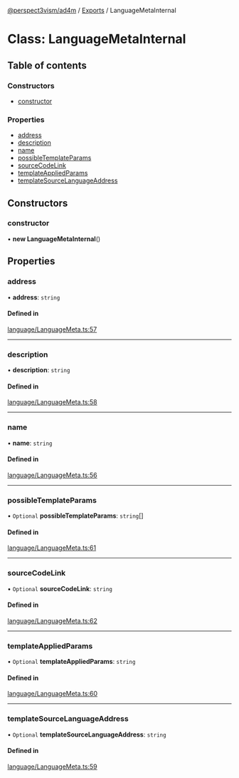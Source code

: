 [@perspect3vism/ad4m](../README.md) / [Exports](../modules.md) / LanguageMetaInternal

# Class: LanguageMetaInternal

## Table of contents

### Constructors

- [constructor](LanguageMetaInternal.md#constructor)

### Properties

- [address](LanguageMetaInternal.md#address)
- [description](LanguageMetaInternal.md#description)
- [name](LanguageMetaInternal.md#name)
- [possibleTemplateParams](LanguageMetaInternal.md#possibletemplateparams)
- [sourceCodeLink](LanguageMetaInternal.md#sourcecodelink)
- [templateAppliedParams](LanguageMetaInternal.md#templateappliedparams)
- [templateSourceLanguageAddress](LanguageMetaInternal.md#templatesourcelanguageaddress)

## Constructors

### constructor

• **new LanguageMetaInternal**()

## Properties

### address

• **address**: `string`

#### Defined in

[language/LanguageMeta.ts:57](https://github.com/perspect3vism/ad4m/blob/0f993b76/core/src/language/LanguageMeta.ts#L57)

___

### description

• **description**: `string`

#### Defined in

[language/LanguageMeta.ts:58](https://github.com/perspect3vism/ad4m/blob/0f993b76/core/src/language/LanguageMeta.ts#L58)

___

### name

• **name**: `string`

#### Defined in

[language/LanguageMeta.ts:56](https://github.com/perspect3vism/ad4m/blob/0f993b76/core/src/language/LanguageMeta.ts#L56)

___

### possibleTemplateParams

• `Optional` **possibleTemplateParams**: `string`[]

#### Defined in

[language/LanguageMeta.ts:61](https://github.com/perspect3vism/ad4m/blob/0f993b76/core/src/language/LanguageMeta.ts#L61)

___

### sourceCodeLink

• `Optional` **sourceCodeLink**: `string`

#### Defined in

[language/LanguageMeta.ts:62](https://github.com/perspect3vism/ad4m/blob/0f993b76/core/src/language/LanguageMeta.ts#L62)

___

### templateAppliedParams

• `Optional` **templateAppliedParams**: `string`

#### Defined in

[language/LanguageMeta.ts:60](https://github.com/perspect3vism/ad4m/blob/0f993b76/core/src/language/LanguageMeta.ts#L60)

___

### templateSourceLanguageAddress

• `Optional` **templateSourceLanguageAddress**: `string`

#### Defined in

[language/LanguageMeta.ts:59](https://github.com/perspect3vism/ad4m/blob/0f993b76/core/src/language/LanguageMeta.ts#L59)
